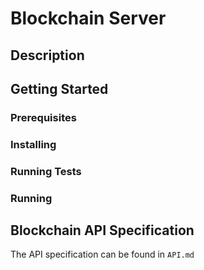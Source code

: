 # Blockchain Server

## Description
## Getting Started
### Prerequisites
### Installing
### Running Tests
### Running
## Blockchain API Specification
The API specification can be found in ```API.md```
